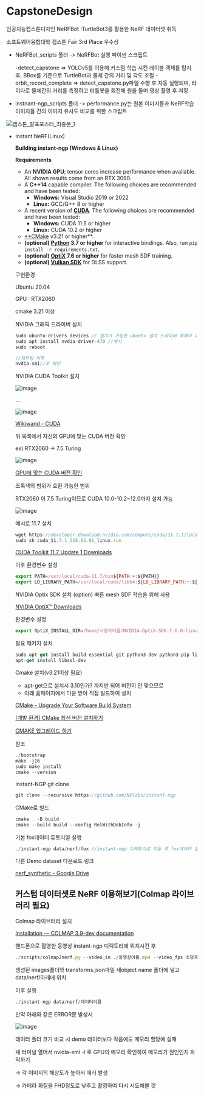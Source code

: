 # CapstoneDesign
인공지능캡스톤디자인 NeRFBot :TurtleBot3를 활용한 NeRF 데이터셋 취득

소프트웨어융합대학 캡스톤 Fair 3rd Place 우수상

* NeRFBot_scripts 폴더 -> NeRFBot 실행 파이썬 스크립트
  
    -detect_capstone => YOLOv5를 이용해 커스텀 학습 시킨 레이블 객체를 탐지 후, BBox를 기준으로 TurtleBot과 물체 간의 거리 및 각도 조절
    -orbit_record_complete => detect_capstone.py파일 수행 후 자동 실행되며, 라이다로 물체간의 거리를 측정하고 터틀봇을 회전해 원을 돌며 영상 촬영 후 저장
  
* instnant-ngp_scripts 폴더 -> performance.py는 원본 이미지들과 NeRF학습 이미지들 간의 이미지 유사도 비교를 위한 스크립트

![캡스톤_발표포스터_최종본_1](https://github.com/qkrwnsdn0427/CapstoneDesign/assets/129582433/878c6416-ca68-45b2-87ff-a3e7c1a562cd)




- Instant NeRF(Linux)
    
    **Building instant-ngp (Windows & Linux)**
    
    **Requirements**
    
    - An **NVIDIA GPU**; tensor cores increase performance when available. All shown results come from an RTX 3090.
    - A **C++14** capable compiler. The following choices are recommended and have been tested:
        - **Windows:** Visual Studio 2019 or 2022
        - **Linux:** GCC/G++ 8 or higher
    - A recent version of [**CUDA**](https://developer.nvidia.com/cuda-toolkit). The following choices are recommended and have been tested:
        - **Windows:** CUDA 11.5 or higher
        - **Linux:** CUDA 10.2 or higher
    - [**CMake](https://cmake.org/) v3.21 or higher**.
    - **(optional) [Python](https://www.python.org/) 3.7 or higher** for interactive bindings. Also, run `pip install -r requirements.txt`.
    - **(optional) [OptiX](https://developer.nvidia.com/optix) 7.6 or higher** for faster mesh SDF training.
    - **(optional) [Vulkan SDK](https://vulkan.lunarg.com/)** for DLSS support.
    
    구현환경
    
    Ubuntu 20.04
    
    GPU : RTX2060
    
    cmake 3.21 이상
    
    NVIDIA 그래픽 드라이버 설치
    
    ```jsx
    sudo ubuntu-drivers devices // 설치가 가능한 ubuntu 설치 드라이버 목록이 나옴
    sudo apt install nvdia-driver-470 //예시
    sudo reboot
    
    //재부팅 이후
    nvdia-smi//로 확인
    ```
    
    NVIDIA CUDA Toolkit 설치
    
   ![image](https://github.com/user-attachments/assets/46fbb9dc-6340-40f6-88f5-81502824ed01)

    
    …
    
   ![image](https://github.com/user-attachments/assets/b326a78d-60d6-464b-bdca-2b44039df18d)

    
    [Wikiwand - CUDA](https://www.wikiwand.com/en/CUDA#/GPUs_supported)
    
    위 목록에서 자신의 GPU에 맞는 CUDA 버전 확인
    
    ex) RTX2060 → 7.5 Turing

    ![image](https://github.com/user-attachments/assets/5beac76f-ad41-4f6a-8830-d85d45765ac3)



    
    [GPU에 맞는 CUDA 버전 확인](https://velog.io/@openjr/GPU에-맞는-CUDA-버전-확인)
    
    초록색의 범위가 호환 가능한 범위
    
    RTX2060 이 7.5 Turing이므로 CUDA 10.0-10.2~12.0까지 설치 가능
    
    ![image](https://github.com/user-attachments/assets/7000d431-d28f-403d-a88d-7d26a535b6be)
    
    예시로 11.7 설치 
    
    ```jsx
    wget https://developer.download.nvidia.com/compute/cuda/11.7.1/local_installers/cuda_11.7.1_515.65.01_linux.run
    sudo sh cuda_11.7.1_515.65.01_linux.run
    ```
    
    [CUDA Toolkit 11.7 Update 1 Downloads](https://developer.nvidia.com/cuda-11-7-1-download-archive?target_os=Linux&target_arch=x86_64&Distribution=Ubuntu&target_version=20.04&target_type=runfile_local)
    
    이후 환경변수 설정
    
    ```jsx
    export PATH=/usr/local/cuda-11.7/bin${PATH:+:${PATH}}
    export LD_LIBRARY_PATH=/usr/local/cuda/lib64:${LD_LIBRARY_PATH:+:${LD_LIBRARY_PATH}}
    ```
    
    NVIDIA Optix SDK 설치 (option) 빠른 mesh SDF 학습을 위해 사용
    
    [NVIDIA OptiX™ Downloads](https://developer.nvidia.com/designworks/optix/download)
    
    환경변수 설정
    
    ```jsx
    export OptiX_INSTALL_DIR=/home/사용자이름/NVIDIA-OptiX-SDK-7.6.0-linux-x86_64
    ```
    
    필요 패키지 설치
    
    ```jsx
    sudo apt-get install build-essential git python3-dev python3-pip libopenexr-dev libxi-dev libglfw3-dev libglew-dev libomp-dev libxinerama-dev libxcursor-dev
    apt-get install libssl-dev
    ```
    
    Cmake 설치(v3.21이상 필요)
    
    - apt-get으로 설치시 3.10인가? 까지만 되어 버전이 안 맞으므로
    - 아래 홈페이지에서 다운 받아 직접 빌드하여 설치
    
    [CMake - Upgrade Your Software Build System](https://cmake.org/)
    
    [[개발 환경] CMake 최신 버전 설치하기](https://growingdev.blog/entry/개발-환경-CMake-최신-버전-설치하기)
    
    [CMAKE 업그레이드 하기](https://kyubot.tistory.com/144)
    
    참조
    
    ```jsx
    ./bootstrap
    make -j16
    sudo make install
    cmake --version
    ```
    
    Instant-NGP git clone
    
    ```jsx
    git clone --recursive https://github.com/NVlabs/instant-ngp
    ```
    
    CMake로 빌드
    
    ```jsx
    cmake . -B build
    cmake --build build --config RelWithDebInfo -j
    ```
    
    기본 fox데이터 튜토리얼 실행
    
    ```jsx
    ./instant-ngp data/nerf/fox //instant-ngp 디렉토리로 이동 후 fox데이터 실행
    ```
    
    다른 Demo dataset 다운로드 링크
    
    [nerf_synthetic - Google Drive](https://drive.google.com/drive/folders/1JDdLGDruGNXWnM1eqY1FNL9PlStjaKWi)
    
    ## **커스텀 데이터셋로 NeRF 이용해보기(Colmap 라이브러리 필요)**
    
    Colmap 라이브러리 설치
    
    [Installation — COLMAP 3.9-dev documentation](https://colmap.github.io/install.html)
    
    핸드폰으로 촬영한 동영상 instant-ngp 디렉토리에 위치시킨 후
    
    ```jsx
    ./scripts/colmap2nerf.py --video_in ./동영상이름.mp4 --video_fps 초당프레임추출숫자ex)10 --run_colmap --aabb_scale 16
    ```
    
    생성된 images폴더와 transforms.json파일 새object name 폴더에 넣고 data/nerf/아래에 위치
    
    이후 실행
    
    ```jsx
    ./instant-ngp data/nerf/데이터이름
    ```
    
    만약 아래와 같은 ERROR문 발생시
    
    ![image](https://github.com/user-attachments/assets/55d768b5-8a5b-4025-8490-1a330e270b21)

    
    데이터 폴더 크기 비교 시 demo 데이터보다 작음에도 메모리 할당에 실패
    
    새 터미널 열어서 nvidia-smi -l 로 GPU의 메모리 확인하여 메모리가 원인인지 파악하기
    
    → 각 이미지의 해상도가 높아서 에러 발생
    
    → 카메라 화질을 FHD정도로 낮추고 촬영하여 다시 시도해볼 것
